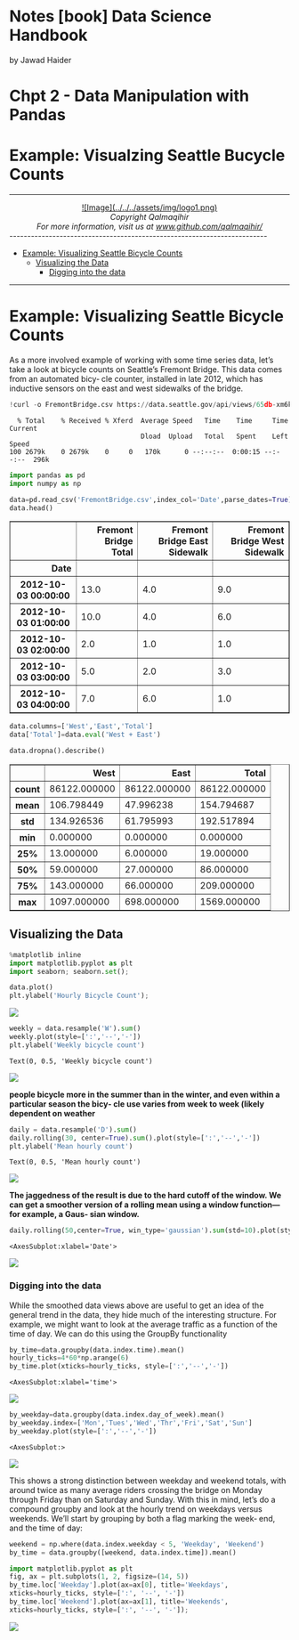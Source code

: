 Notes [book] Data Science Handbook
================
by Jawad Haider
# **Chpt 2 - Data Manipulation with Pandas**

# Example: Visualzing Seattle Bucycle Counts
------------------------------------------------------------------------
<center>
<a href=''>![Image](../../../assets/img/logo1.png)</a>
</center>
<center>
<em>Copyright Qalmaqihir</em>
</center>
<center>
<em>For more information, visit us at
<a href='http://www.github.com/qalmaqihir/'>www.github.com/qalmaqihir/</a></em>
</center>
------------------------------------------------------------------------

- <a href="#example-visualizing-seattle-bicycle-counts"
  id="toc-example-visualizing-seattle-bicycle-counts">Example: Visualizing
  Seattle Bicycle Counts</a>
  - <a href="#visualizing-the-data"
    id="toc-visualizing-the-data">Visualizing the Data</a>
    - <a href="#digging-into-the-data" id="toc-digging-into-the-data">Digging
      into the data</a>

------------------------------------------------------------------------

# Example: Visualizing Seattle Bicycle Counts

As a more involved example of working with some time series data, let’s
take a look at bicycle counts on Seattle’s Fremont Bridge. This data
comes from an automated bicy‐ cle counter, installed in late 2012, which
has inductive sensors on the east and west sidewalks of the bridge.

``` python
!curl -o FremontBridge.csv https://data.seattle.gov/api/views/65db-xm6k/rows.csv?accessType=DOWNLOAD
```

      % Total    % Received % Xferd  Average Speed   Time    Time     Time  Current
                                     Dload  Upload   Total   Spent    Left  Speed
    100 2679k    0 2679k    0     0   170k      0 --:--:--  0:00:15 --:--:--  296k

``` python
import pandas as pd
import numpy as np
```

``` python
data=pd.read_csv('FremontBridge.csv',index_col='Date',parse_dates=True)
data.head()
```

<div>
<style scoped>
    .dataframe tbody tr th:only-of-type {
        vertical-align: middle;
    }

    .dataframe tbody tr th {
        vertical-align: top;
    }

    .dataframe thead th {
        text-align: right;
    }
</style>
<table border="1" class="dataframe">
  <thead>
    <tr style="text-align: right;">
      <th></th>
      <th>Fremont Bridge Total</th>
      <th>Fremont Bridge East Sidewalk</th>
      <th>Fremont Bridge West Sidewalk</th>
    </tr>
    <tr>
      <th>Date</th>
      <th></th>
      <th></th>
      <th></th>
    </tr>
  </thead>
  <tbody>
    <tr>
      <th>2012-10-03 00:00:00</th>
      <td>13.0</td>
      <td>4.0</td>
      <td>9.0</td>
    </tr>
    <tr>
      <th>2012-10-03 01:00:00</th>
      <td>10.0</td>
      <td>4.0</td>
      <td>6.0</td>
    </tr>
    <tr>
      <th>2012-10-03 02:00:00</th>
      <td>2.0</td>
      <td>1.0</td>
      <td>1.0</td>
    </tr>
    <tr>
      <th>2012-10-03 03:00:00</th>
      <td>5.0</td>
      <td>2.0</td>
      <td>3.0</td>
    </tr>
    <tr>
      <th>2012-10-03 04:00:00</th>
      <td>7.0</td>
      <td>6.0</td>
      <td>1.0</td>
    </tr>
  </tbody>
</table>
</div>

``` python
data.columns=['West','East','Total']
data['Total']=data.eval('West + East')
```

``` python
data.dropna().describe()
```

<div>
<style scoped>
    .dataframe tbody tr th:only-of-type {
        vertical-align: middle;
    }

    .dataframe tbody tr th {
        vertical-align: top;
    }

    .dataframe thead th {
        text-align: right;
    }
</style>
<table border="1" class="dataframe">
  <thead>
    <tr style="text-align: right;">
      <th></th>
      <th>West</th>
      <th>East</th>
      <th>Total</th>
    </tr>
  </thead>
  <tbody>
    <tr>
      <th>count</th>
      <td>86122.000000</td>
      <td>86122.000000</td>
      <td>86122.000000</td>
    </tr>
    <tr>
      <th>mean</th>
      <td>106.798449</td>
      <td>47.996238</td>
      <td>154.794687</td>
    </tr>
    <tr>
      <th>std</th>
      <td>134.926536</td>
      <td>61.795993</td>
      <td>192.517894</td>
    </tr>
    <tr>
      <th>min</th>
      <td>0.000000</td>
      <td>0.000000</td>
      <td>0.000000</td>
    </tr>
    <tr>
      <th>25%</th>
      <td>13.000000</td>
      <td>6.000000</td>
      <td>19.000000</td>
    </tr>
    <tr>
      <th>50%</th>
      <td>59.000000</td>
      <td>27.000000</td>
      <td>86.000000</td>
    </tr>
    <tr>
      <th>75%</th>
      <td>143.000000</td>
      <td>66.000000</td>
      <td>209.000000</td>
    </tr>
    <tr>
      <th>max</th>
      <td>1097.000000</td>
      <td>698.000000</td>
      <td>1569.000000</td>
    </tr>
  </tbody>
</table>
</div>

## Visualizing the Data

``` python
%matplotlib inline
import matplotlib.pyplot as plt
import seaborn; seaborn.set();
```

``` python
data.plot()
plt.ylabel('Hourly Bicycle Count');
```

![](Example%20Visualizing%20Seattle%20Bicycle%20Counts_files/figure-gfm/cell-9-output-1.png)

``` python
weekly = data.resample('W').sum()
weekly.plot(style=[':','--','-'])
plt.ylabel('Weekly bicycle count')
```

    Text(0, 0.5, 'Weekly bicycle count')

![](Example%20Visualizing%20Seattle%20Bicycle%20Counts_files/figure-gfm/cell-10-output-2.png)

**people bicycle more in the summer than in the winter, and even within
a particular season the bicy‐ cle use varies from week to week (likely
dependent on weather**

``` python
daily = data.resample('D').sum()
daily.rolling(30, center=True).sum().plot(style=[':','--','-'])
plt.ylabel('Mean hourly count')
```

    Text(0, 0.5, 'Mean hourly count')

![](Example%20Visualizing%20Seattle%20Bicycle%20Counts_files/figure-gfm/cell-11-output-2.png)

**The jaggedness of the result is due to the hard cutoff of the window.
We can get a smoother version of a rolling mean using a window
function—for example, a Gaus‐ sian window.**

``` python
daily.rolling(50,center=True, win_type='gaussian').sum(std=10).plot(style=[':','--','-'])
```

    <AxesSubplot:xlabel='Date'>

![](Example%20Visualizing%20Seattle%20Bicycle%20Counts_files/figure-gfm/cell-12-output-2.png)

### Digging into the data

While the smoothed data views above are useful to get an idea of the
general trend in the data, they hide much of the interesting structure.
For example, we might want to look at the average traffic as a function
of the time of day. We can do this using the GroupBy functionality

``` python
by_time=data.groupby(data.index.time).mean()
hourly_ticks=4*60*np.arange(6)
by_time.plot(xticks=hourly_ticks, style=[':','--','-'])
```

    <AxesSubplot:xlabel='time'>

![](Example%20Visualizing%20Seattle%20Bicycle%20Counts_files/figure-gfm/cell-13-output-2.png)

``` python
by_weekday=data.groupby(data.index.day_of_week).mean()
by_weekday.index=['Mon','Tues','Wed','Thr','Fri','Sat','Sun']
by_weekday.plot(style=[':','--','-'])
```

    <AxesSubplot:>

![](Example%20Visualizing%20Seattle%20Bicycle%20Counts_files/figure-gfm/cell-14-output-2.png)

This shows a strong distinction between weekday and weekend totals, with
around twice as many average riders crossing the bridge on Monday
through Friday than on Saturday and Sunday. With this in mind, let’s do
a compound groupby and look at the hourly trend on weekdays versus
weekends. We’ll start by grouping by both a flag marking the week‐ end,
and the time of day:

``` python
weekend = np.where(data.index.weekday < 5, 'Weekday', 'Weekend')
by_time = data.groupby([weekend, data.index.time]).mean()
```

``` python
import matplotlib.pyplot as plt
fig, ax = plt.subplots(1, 2, figsize=(14, 5))
by_time.loc['Weekday'].plot(ax=ax[0], title='Weekdays',
xticks=hourly_ticks, style=[':', '--', '-'])
by_time.loc['Weekend'].plot(ax=ax[1], title='Weekends',
xticks=hourly_ticks, style=[':', '--', '-']);
```

![](Example%20Visualizing%20Seattle%20Bicycle%20Counts_files/figure-gfm/cell-16-output-1.png)
